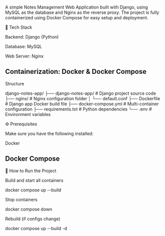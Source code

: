 A simple Notes Management Web Application built with Django, using MySQL as the database and Nginx as the reverse proxy. The project is fully containerized using Docker Compose for easy setup and deployment.

🚀 Tech Stack

Backend: Django (Python)

Database: MySQL

Web Server: Nginx

Containerization: Docker & Docker Compose
-----------------------------------------------------------
Structure

django-notes-app/
├── django-notes-app/          # Django project source code
├── nginx/                     # Nginx configuration folder
│   └── default.conf
├── Dockerfile                 # Django app Docker build file
├── docker-compose.yml         # Multi-container configuration
├── requirements.txt           # Python dependencies
└── .env                       # Environment variables


⚙️ Prerequisites

Make sure you have the following installed:

Docker

Docker Compose
-------------------------------------------------------------
🐳 How to Run the Project

Build and start all containers

docker compose up --build


Stop containers

docker compose down


Rebuild (if configs change)

docker compose up --build -d